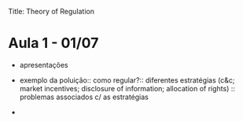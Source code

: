 Title: Theory of Regulation

# Aula 1 - 01/07


- apresentações


- exemplo da poluição:: como regular?:: diferentes estratégias (c&c; market incentives; disclosure of information; allocation of rights) :: problemas associados c/ as estratégias

- 